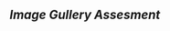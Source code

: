 <h2 class="code-line" data-line-start=2 data-line-end=3 ><a id="_Digital_Cow_Hut_Backend_Assignment__2"></a><em>Image Gullery Assesment</em></h2>
